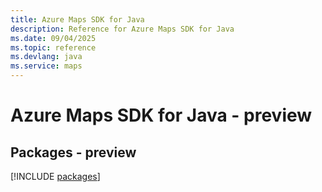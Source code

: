 ```yaml
---
title: Azure Maps SDK for Java
description: Reference for Azure Maps SDK for Java
ms.date: 09/04/2025
ms.topic: reference
ms.devlang: java
ms.service: maps
---
```

# Azure Maps SDK for Java - preview
## Packages - preview
[!INCLUDE [packages](maps-index.md)]